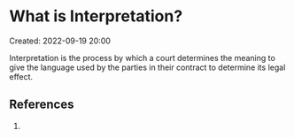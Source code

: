 # What is Interpretation?
Created: 2022-09-19 20:00

Interpretation is the process by which a court determines the meaning to give the language used by the parties in their contract to determine its legal effect.


## References

1. 